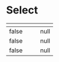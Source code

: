 # Select

<table><thead><tr><th data-type="checkbox"> </th><th></th><th data-type="select"></th><th data-type="rating" data-max="5"></th></tr></thead><tbody><tr><td>false</td><td></td><td></td><td>null</td></tr><tr><td>false</td><td></td><td></td><td>null</td></tr><tr><td>false</td><td></td><td></td><td>null</td></tr></tbody></table>

